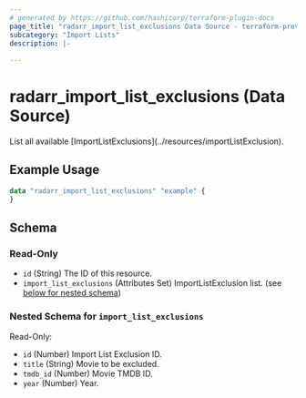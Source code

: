 ```yaml
---
# generated by https://github.com/hashicorp/terraform-plugin-docs
page_title: "radarr_import_list_exclusions Data Source - terraform-provider-radarr"
subcategory: "Import Lists"
description: |-
  
---
```


# radarr_import_list_exclusions (Data Source)

<!-- subcategory:Import Lists -->List all available [ImportListExclusions](../resources/importListExclusion).

## Example Usage

```terraform
data "radarr_import_list_exclusions" "example" {
}
```

<!-- schema generated by tfplugindocs -->
## Schema

### Read-Only

- `id` (String) The ID of this resource.
- `import_list_exclusions` (Attributes Set) ImportListExclusion list. (see [below for nested schema](#nestedatt--import_list_exclusions))

<a id="nestedatt--import_list_exclusions"></a>
### Nested Schema for `import_list_exclusions`

Read-Only:

- `id` (Number) Import List Exclusion ID.
- `title` (String) Movie to be excluded.
- `tmdb_id` (Number) Movie TMDB ID.
- `year` (Number) Year.

